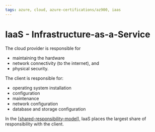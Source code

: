 ```yaml
---
tags: azure, cloud, azure-certifications/az900, iaas
---
```


# IaaS - Infrastructure-as-a-Service

The cloud provider is responsible for

- maintaining the hardware
- network connectivity (to the internet), and
- physical security.

The client is responsible for:

- operating system installation
- configuration
- maintenance
- network configuration
- database and storage configuration

In the [[shared-responsibility-model]], IaaS places the largest share of responsibility with the client.

[//begin]: # "Autogenerated link references for markdown compatibility"
[shared-responsibility-model]: shared-responsibility-model "Shared Responsibility Model"
[//end]: # "Autogenerated link references"

